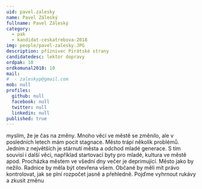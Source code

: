 ```yaml
---
uid: pavel.zalesky
name: Pavel Záleský
fullname: Pavel Záleský
category:
  - pak
  - kandidat-ceskatrebova-2018
img: people/pavel-zalesky.JPG
description: příznivec Pirátské strany
candidatedesc: lektor dopravy
ordpak: 10
ordkomunal2018: 10
mail:
#  - zaleskyp@gmail.com
mob: null
profiles:
  github: null
  facebook: null
  twitter: null
  linkedin: null
published: true
---
```

myslím, že je čas na změny. Mnoho věcí ve městě se změnilo, ale v posledních letech mám pocit stagnace. Město trápí několik problémů. Jedním z největších je stárnutí města a odchod mladé generace. S tím souvisí i další věci, například startovací byty pro mladé, kultura ve městě apod. Procházka městem ve všední dny večer je deprimující. Město jako by nežilo. Radnice by měla být otevřena všem. Občané by měli mít právo kontrolovat, jak se plní rozpočet jasně a přehledně. Pojďme vyhrnout rukávy a zkusit změnu
